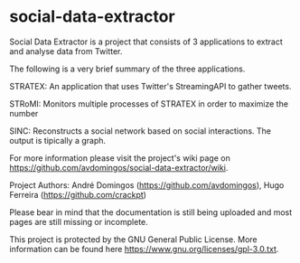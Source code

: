social-data-extractor
=====================

Social Data Extractor is a project that consists of 3 applications to extract and analyse data from Twitter.

The following is a very brief summary of the three applications. 

STRATEX:
An application that uses Twitter's StreamingAPI to gather tweets.

STRoMI:
Monitors multiple processes of STRATEX in order to maximize the number 

SINC:
Reconstructs a social network based on social interactions. The output is tipically a graph.

For more information please visit the project's wiki page on
https://github.com/avdomingos/social-data-extractor/wiki. 

Project Authors: André Domingos (https://github.com/avdomingos), Hugo Ferreira (https://github.com/crackpt)

Please bear in mind that the documentation is still being uploaded and most pages are still missing or incomplete.

This project is protected by the GNU General Public License. More information can be found here https://www.gnu.org/licenses/gpl-3.0.txt.
